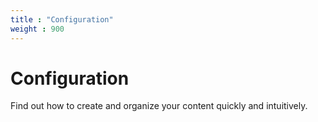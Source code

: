 ```yaml
---
title : "Configuration"
weight : 900
---
```


# Configuration
Find out how to create and organize your content quickly and intuitively.
